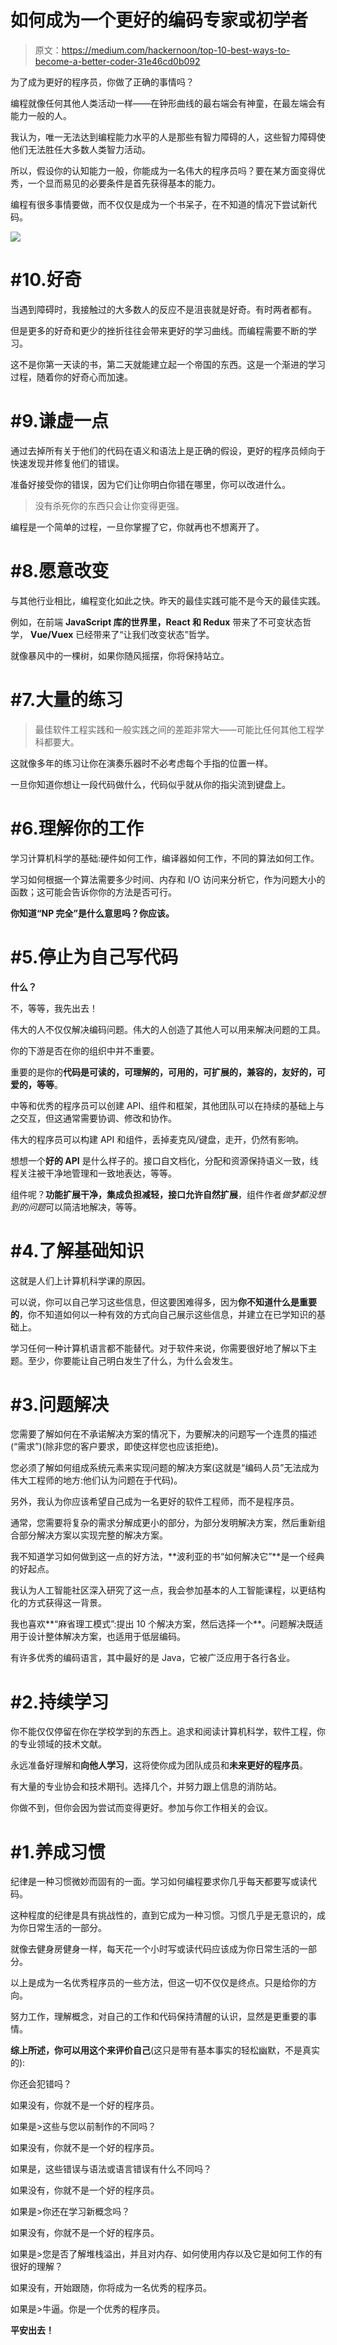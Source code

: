# 如何成为一个更好的编码专家或初学者

> 原文：<https://medium.com/hackernoon/top-10-best-ways-to-become-a-better-coder-31e46cd0b092>

为了成为更好的程序员，你做了正确的事情吗？

编程就像任何其他人类活动一样——在钟形曲线的最右端会有神童，在最左端会有能力一般的人。

我认为，唯一无法达到编程能力水平的人是那些有智力障碍的人，这些智力障碍使他们无法胜任大多数人类智力活动。

所以，假设你的认知能力一般，你能成为一名伟大的程序员吗？要在某方面变得优秀，一个显而易见的必要条件是首先获得基本的能力。

编程有很多事情要做，而不仅仅是成为一个书呆子，在不知道的情况下尝试新代码。

![](img/f35c16642233cb3b46b7697ebe48cfe7.png)

# #10.好奇

当遇到障碍时，我接触过的大多数人的反应不是沮丧就是好奇。有时两者都有。

但是更多的好奇和更少的挫折往往会带来更好的学习曲线。而编程需要不断的学习。

这不是你第一天读的书，第二天就能建立起一个帝国的东西。这是一个渐进的学习过程，随着你的好奇心而加速。

# #9.谦虚一点

通过去掉所有关于他们的代码在语义和语法上是正确的假设，更好的程序员倾向于快速发现并修复他们的错误。

准备好接受你的错误，因为它们让你明白你错在哪里，你可以改进什么。

> 没有杀死你的东西只会让你变得更强。

编程是一个简单的过程，一旦你掌握了它，你就再也不想离开了。

# #8.愿意改变

与其他行业相比，编程变化如此之快。昨天的最佳实践可能不是今天的最佳实践。

例如，在前端 **JavaScript 库的世界里，React 和 Redux** 带来了不可变状态哲学， **Vue/Vuex** 已经带来了“让我们改变状态”哲学。

就像暴风中的一棵树，如果你随风摇摆，你将保持站立。

# #7.大量的练习

> 最佳软件工程实践和一般实践之间的差距非常大——可能比任何其他工程学科都要大。

这就像多年的练习让你在演奏乐器时不必考虑每个手指的位置一样。

一旦你知道你想让一段代码做什么，代码似乎就从你的指尖流到键盘上。

# #6.理解你的工作

学习计算机科学的基础:硬件如何工作，编译器如何工作，不同的算法如何工作。

学习如何根据一个算法需要多少时间、内存和 I/O 访问来分析它，作为问题大小的函数；这可能会告诉你你的方法是否可行。

**你知道“NP 完全”是什么意思吗？你应该。**

# #5.停止为自己写代码

**什么？**

不，等等，我先出去！

伟大的人不仅仅解决编码问题。伟大的人创造了其他人可以用来解决问题的工具。

你的下游是否在你的组织中并不重要。

重要的是你的**代码是可读的，可理解的，可用的，可扩展的，兼容的，友好的，可爱的，等等**。

中等和优秀的程序员可以创建 API、组件和框架，其他团队可以在持续的基础上与之交互，但这通常需要协调、修改和协作。

伟大的程序员可以构建 API 和组件，丢掉麦克风/键盘，走开，仍然有影响。

想想一个**好的 API** 是什么样子的。接口自文档化，分配和资源保持语义一致，线程关注被干净地管理和一致地表达，等等。

组件呢？**功能扩展干净，集成负担减轻，接口允许自然扩展**，组件作者*做梦都没想到的问题*可以简洁地解决，等等。

# #4.了解基础知识

这就是人们上计算机科学课的原因。

可以说，你可以自己学习这些信息，但这要困难得多，因为**你不知道什么是重要的**，你不知道如何以一种有效的方式向自己展示这些信息，并建立在已学知识的基础上。

学习任何一种计算机语言都不能替代。对于软件来说，你需要很好地了解以下主题。至少，你要能让自己明白发生了什么，为什么会发生。

# #3.问题解决

您需要了解如何在不承诺解决方案的情况下，为要解决的问题写一个连贯的描述(“需求”)(除非您的客户要求，即使这样您也应该拒绝)。

您必须了解如何组成系统元素来实现问题的解决方案(这就是“编码人员”无法成为伟大工程师的地方:他们认为问题在于代码)。

另外，我认为你应该希望自己成为一名更好的软件工程师，而不是程序员。

通常，您需要将复杂的需求分解成更小的部分，为部分发明解决方案，然后重新组合部分解决方案以实现完整的解决方案。

我不知道学习如何做到这一点的好方法，**波利亚的书“如何解决它”**是一个经典的好起点。

我认为人工智能社区深入研究了这一点，我会参加基本的人工智能课程，以更结构化的方式获得这一背景。

我也喜欢**“麻省理工模式”:提出 10 个解决方案，然后选择一个**。问题解决既适用于设计整体解决方案，也适用于低层编码。

有许多优秀的编码语言，其中最好的是 Java，它被广泛应用于各行各业。

# #2.持续学习

你不能仅仅停留在你在学校学到的东西上。追求和阅读计算机科学，软件工程，你的专业领域的技术文献。

永远准备好理解和**向他人学习**，这将使你成为团队成员和**未来更好的程序员**。

有大量的专业协会和技术期刊。选择几个，并努力跟上信息的消防站。

你做不到，但你会因为尝试而变得更好。参加与你工作相关的会议。

# #1.养成习惯

纪律是一种习惯微妙而固有的一面。学习如何编程要求你几乎每天都要写或读代码。

这种程度的纪律是具有挑战性的，直到它成为一种习惯。习惯几乎是无意识的，成为你日常生活的一部分。

就像去健身房健身一样，每天花一个小时写或读代码应该成为你日常生活的一部分。

以上是成为一名优秀程序员的一些方法，但这一切不仅仅是终点。只是给你的方向。

努力工作，理解概念，对自己的工作和代码保持清醒的认识，显然是更重要的事情。

**综上所述，你可以用这个来评价自己**(这只是带有基本事实的轻松幽默，不是真实的):

你还会犯错吗？

如果没有，你就不是一个好的程序员。

如果是>这些与您以前制作的不同吗？

如果没有，你就不是一个好的程序员。

如果是，这些错误与语法或语言错误有什么不同吗？

如果没有，你就不是一个好的程序员。

如果是>你还在学习新概念吗？

如果没有，你就不是一个好的程序员。

如果是>您是否了解堆栈溢出，并且对内存、如何使用内存以及它是如何工作的有很好的理解？

如果没有，开始跟随，你将成为一名优秀的程序员。

如果是>牛逼。你是一个优秀的程序员。

**平安出去！**